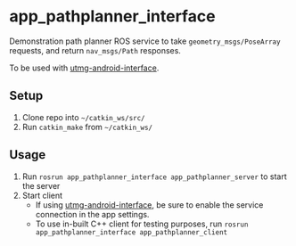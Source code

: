 # app_pathplanner_interface

Demonstration path planner ROS service to take `geometry_msgs/PoseArray` requests, and return `nav_msgs/Path` responses.

To be used with [utmg-android-interface](https://github.com/radionavlab/utmg-android-interface).

## Setup
1. Clone repo into `~/catkin_ws/src/`
2. Run `catkin_make` from `~/catkin_ws/`

## Usage
1. Run `rosrun app_pathplanner_interface app_pathplanner_server` to start the server
2. Start client
    * If using [utmg-android-interface](https://github.com/radionavlab/utmg-android-interface), be sure to enable the service connection in the app settings.
    * To use in-built C++ client for testing purposes, run `rosrun app_pathplanner_interface app_pathplanner_client`

